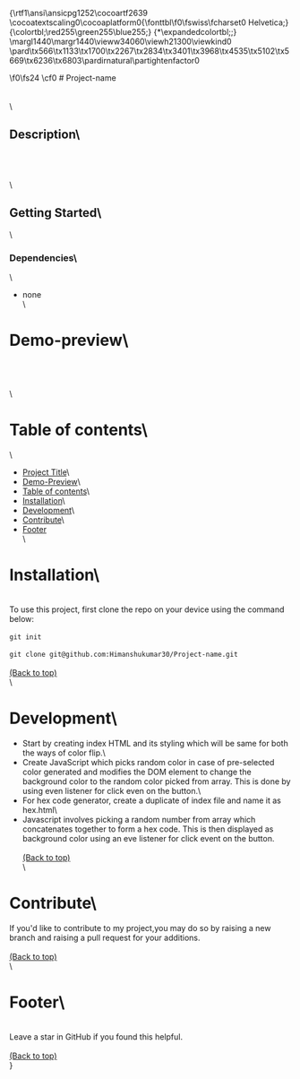 {\rtf1\ansi\ansicpg1252\cocoartf2639
\cocoatextscaling0\cocoaplatform0{\fonttbl\f0\fswiss\fcharset0 Helvetica;}
{\colortbl;\red255\green255\blue255;}
{\*\expandedcolortbl;;}
\margl1440\margr1440\vieww34060\viewh21300\viewkind0
\pard\tx566\tx1133\tx1700\tx2267\tx2834\tx3401\tx3968\tx4535\tx5102\tx5669\tx6236\tx6803\pardirnatural\partightenfactor0

\f0\fs24 \cf0 # Project-name\
\
\
\
## Description\
\
\
\
\
## Getting Started\
\
### Dependencies\
\
- none\
\
# Demo-preview\
\
\
\
\
# Table of contents\
\
- [Project Title](#Project-name)\
- [Demo-Preview](#demo-preview)\
- [Table of contents](#table-of-contents)\
- [Installation](#installation)\
- [Development](#development)\
- [Contribute](#contribute)\
- [Footer](#footer)\
\
# Installation\
\
To use this project, first clone the repo on your device using the command below:\
\
```git init```\
\
```git clone git@github.com:Himanshukumar30/Project-name.git```\
\
[(Back to top)](#table-of-contents)\
\
# Development\
- Start by creating index HTML and its styling which will be same for both the ways of color flip.\
- Create JavaScript which picks random color in case of pre-selected color generated and modifies the DOM element to change the background color to the random color picked from array. This is done by using even listener for click even on the button.\
- For hex code generator, create a duplicate of index file and name it as hex.html\
- Javascript involves picking a random number from array which concatenates together to form a hex code. This is then displayed as background color using an eve listener for click event on the button. \
\
[(Back to top)](#table-of-contents)\
\
# Contribute\
If you'd like to contribute to my project,you may do so by raising a new branch and raising a pull request for your additions.\
\
[(Back to top)](#table-of-contents)\
\
# Footer\
\
Leave a star in GitHub if you found this helpful.\
\
[(Back to top)](#table-of-contents)\
}